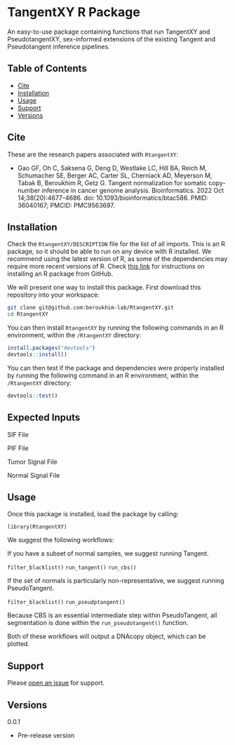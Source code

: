 # TangentXY R Package

An easy-to-use package containing functions that run TangentXY and PseudotangentXY, sex-informed extensions of the existing Tangent and Pseudotangent inference pipelines.

## Table of Contents

-   [Cite](#cite)
-   [Installation](#installation)
-   [Usage](#usage)
-   [Support](#support)
-   [Versions](#versions)


## Cite

These are the research papers associated with `RtangentXY`:

* Gao GF, Oh C, Saksena G, Deng D, Westlake LC, Hill BA, Reich M, Schumacher SE, Berger AC, Carter SL, Cherniack AD, Meyerson M, Tabak B, Beroukhim R, Getz G. Tangent normalization for somatic copy-number inference in cancer genome analysis. Bioinformatics. 2022 Oct 14;38(20):4677-4686. doi: 10.1093/bioinformatics/btac586. PMID: 36040167; PMCID: PMC9563697.

## Installation

Check the `RtangentXY/DESCRIPTION` file for the list of all imports. This is an R package, so it should be able to run on any device with R installed. We recommend using the latest version of R, as some of the dependencies may require more recent versions of R. Check [this link](https://cran.r-project.org/web/packages/githubinstall/vignettes/githubinstall.html) for instructions on installing an R package from GitHub.

We will present one way to install this package. First download this repository into your workspace:

```sh
git clone git@github.com:beroukhim-lab/RtangentXY.git
cd RtangentXY
```

You can then install `RtangentXY` by running the following commands in an R environment, within the `/RtangentXY` directory:

```r
install.packages("devtools")
devtools::install()
```

You can then test if the package and dependencies were properly installed by running the following command in an R environment, within the `/RtangentXY` directory:

```r
devtools::test()
```

## Expected Inputs

SIF File

PIF File

Tumor Signal File

Normal Signal File

## Usage

Once this package is installed, load the package by calling:

`library(RtangentXY)`

We suggest the following workflows:

If you have a subset of normal samples, we suggest running Tangent.

`filter_blacklist()` `run_tangent()` `run_cbs()` 

If the set of normals is particularly non-representative, we suggest running PseudoTangent.

`filter_blacklist()` `run_pseudptangent()`

Because CBS is an essential intermediate step within PseudoTangent, all segmentation is done within the `run_pseudotangent()` function.

Both of these workflows will output a DNAcopy object, which can be plotted.

## Support

Please [open an issue](https://github.com/beroukhim-lab/RtangentXY/issues/new) for support.

## Versions

0.0.1

-   Pre-release version
